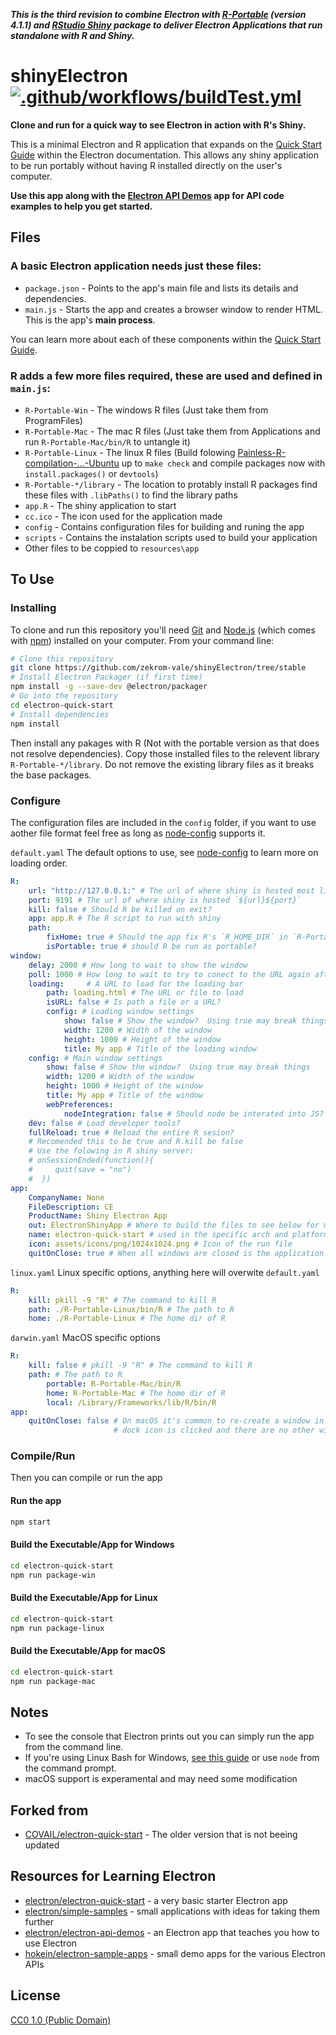 ***This is the third revision to combine Electron with [R-Portable](https://sourceforge.net/projects/rportable/files/R-Portable/) (version 4.1.1) and [RStudio Shiny](https://cran.r-project.org/web/packages/shiny/index.html) package to deliver Electron Applications that run standalone with R and Shiny.***


# shinyElectron [![.github/workflows/buildTest.yml](https://github.com/zekrom-vale/shinyElectron/actions/workflows/buildTest.yml/badge.svg)](https://github.com/zekrom-vale/shinyElectron/actions/workflows/buildTest.yml)

**Clone and run for a quick way to see Electron in action with R's Shiny.**

This is a minimal Electron and R application that expands on the [Quick Start Guide](https://electronjs.org/docs/tutorial/quick-start)
within the Electron documentation.  This allows any shiny application to be run portably without having R installed directly on the user's computer.

**Use this app along with the [Electron API Demos](https://electronjs.org/#get-started) app for API code examples to help you get started.**

## Files
### A basic Electron application needs just these files:
- `package.json` - Points to the app's main file and lists its details and dependencies.
- `main.js` - Starts the app and creates a browser window to render HTML. This is the app's **main process**.

You can learn more about each of these components within the [Quick Start Guide](https://electronjs.org/docs/tutorial/quick-start).

### R adds a few more files required, these are used and defined in `main.js`:
- `R-Portable-Win` - The windows R files (Just take them from ProgramFiles)
- `R-Portable-Mac` - The mac R files (Just take them from Applications and run `R-Portable-Mac/bin/R` to untangle it)
- `R-Portable-Linux` - The linux R files (Build folowing [
Painless-R-compilation-...-Ubuntu](https://github.com/Jiefei-Wang/Painless-R-compilation-and-installation-on-Ubuntu) up to `make check` and compile packages now with `install.packages()` or `devtools`)
- `R-Portable-*/library` - The location to protably install R packages find these files with `.libPaths()` to find the library paths
- `app.R` - The shiny application to start
- `cc.ico` - The icon used for the application made
- `config` - Contains configuration files for building and runing the app
- `scripts` - Contains the instalation scripts used to build your application
- Other files to be coppied to `resources\app`


## To Use
### Installing
To clone and run this repository you'll need [Git](https://git-scm.com) and [Node.js](https://nodejs.org/en/download/) (which comes with [npm](http://npmjs.com)) installed on your computer. From your command line:

```bash
# Clone this repository
git clone https://github.com/zekrom-vale/shinyElectron/tree/stable
# Install Electron Packager (if first time)
npm install -g --save-dev @electron/packager
# Go into the repository
cd electron-quick-start
# Install dependencies
npm install
```

Then install any pakages with R (Not with the portable version as that does not resolve dependencies).  Copy those installed files to the relevent library `R-Portable-*/library`.  Do not remove the existing library files as it breaks the base packages.

### Configure
The configuration files are included in the `config` folder, if you want to use aother file format feel free as long as [node-config](https://github.com/node-config/node-config/wiki/Configuration-Files#file-formats) supports it.

`default.yaml` The default options to use, see [node-config](https://github.com/node-config/node-config/wiki/Configuration-Files#file-load-order) to learn more on loading order.
```yaml
R:
    url: "http://127.0.0.1:" # The url of where shiny is hosted most likely the loop back at 127.0.0.1
    port: 9191 # The url of where shiny is hosted `${url}${port}`
    kill: false # Should R be killed on exit?
    app: app.R # The R script to run with shiny
    path:
        fixHome: true # Should the app fix R's `R_HOME_DIR` in `R-Portable-*/R` ignored if isPortable is false
        isPortable: true # should R be run as portable?
window:
    delay: 2000 # How long to wait to show the window
    poll: 1000 # How long to wait to try to conect to the URL again after failing
    loading:     # A URL to load for the loading bar
        path: loading.html # The URL or file to load
        isURL: false # Is path a file or a URL?
        config: # Loading window settings
            show: false # Show the window?  Using true may break things
            width: 1200 # Width of the window
            height: 1000 # Height of the window
            title: My app # Title of the loading window
    config: # Main window settings
        show: false # Show the window?  Using true may break things
        width: 1200 # Width of the window
        height: 1000 # Height of the window
        title: My app # Title of the window
        webPreferences: 
            nodeIntegration: false # Should node be interated into JS?  Not implimented yet
    dev: false # Load developer tools?
    fullReload: true # Reload the entire R sesion?
    # Recomended this to be true and R.kill be false
    # Use the folowing in R shiny server:
    # onSessionEnded(function(){
    #     quit(save = "no")
    #  })
app:
    CompanyName: None
    FileDescription: CE
    ProductName: Shiny Electron App
    out: ElectronShinyApp # Where to build the files to see below for more
    name: electron-quick-start # used in the specific arch and platform build under `${out}/${name}-${platform}-${arch}`
    icon: assets/icons/png/1024x1024.png # Icon of the run file
    quitOnClose: true # When all windows are closed is the application termniated?
```

`linux.yaml` Linux specific options, anything here will overwite `default.yaml`
```yaml
R:
    kill: pkill -9 "R" # The command to kill R
    path: ./R-Portable-Linux/bin/R # The path to R
    home: ./R-Portable-Linux # The home dir of R
```

`darwin.yaml` MacOS specific options
```yaml
R:
    kill: false # pkill -9 "R" # The command to kill R
    path: # The path to R
        portable: R-Portable-Mac/bin/R
        home: R-Portable-Mac # The home dir of R
        local: /Library/Frameworks/lib/R/bin/R 
app:
    quitOnClose: false # On macOS it's common to re-create a window in the app when the
                       # dock icon is clicked and there are no other windows open.
```

### Compile/Run
Then you can compile or run the app

#### Run the app
```bash
npm start
```

#### Build the Executable/App for Windows
```bash
cd electron-quick-start
npm run package-win
```

#### Build the Executable/App for Linux
```bash
cd electron-quick-start
npm run package-linux
```

#### Build the Executable/App for macOS
```bash
cd electron-quick-start
npm run package-mac
```

## Notes
 - To see the console that Electron prints out you can simply run the app from the command line.
 - If you're using Linux Bash for Windows, [see this guide](https://www.howtogeek.com/261575/how-to-run-graphical-linux-desktop-applications-from-windows-10s-bash-shell/) or use `node` from the command prompt.
 - macOS support is experamental and may need some modification

## Forked from
 - [COVAIL/electron-quick-start](https://github.com/COVAIL/electron-quick-start) - The older version that is not beeing updated

## Resources for Learning Electron


- [electron/electron-quick-start](https://github.com/electron/electron-quick-start) - a very basic starter Electron app
- [electron/simple-samples](https://github.com/electron/simple-samples) - small applications with ideas for taking them further
- [electron/electron-api-demos](https://github.com/electron/electron-api-demos) - an Electron app that teaches you how to use Electron
- [hokein/electron-sample-apps](https://github.com/hokein/electron-sample-apps) - small demo apps for the various Electron APIs

## License

[CC0 1.0 (Public Domain)](LICENSE.md)
